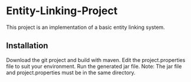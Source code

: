 # Entity-Linking-Project
This project is an implementation of a basic entity linking system.

## Installation
Download the git project and build with maven.
Edit the project.properties file to suit your environment.
Run the generated jar file.
Note: The jar file and project.properties must be in the same directory.
